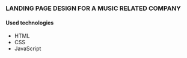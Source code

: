 ### LANDING PAGE DESIGN FOR A MUSIC RELATED COMPANY

#### Used technologies

* HTML
* CSS
* JavaScript
